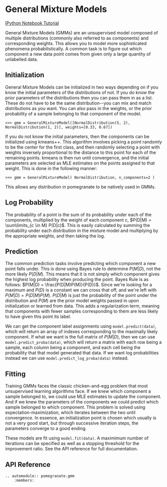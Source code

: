 General Mixture Models
======================

[IPython Notebook Tutorial](https://github.com/jmschrei/pomegranate/blob/master/tutorials/Tutorial_2_General_Mixture_Models.ipynb)

General Mixture Models (GMMs) are an unsupervised model composed of multiple distributions (commonly also referred to as components) and corresponding weights. This allows you to model more sophisticated phenomena probabilistically. A common task is to figure out which component a new data point comes from given only a large quantity of unlabelled data.

Initialization
--------------

General Mixture Models can be initialized in two ways depending on if you know the initial parameters of the distributions of not. If you do know the prior parameters of the distributions then you can pass them in as a list. These do not have to be the same distribution--you can mix and match distributions as you want. You can also pass in the weights, or the prior probability of a sample belonging to that component of the model.

```
>>> gmm = GeneralMixtureModel([NormalDistribution(5, 2), NormalDistribution(1, 2)], weights=[0.33, 0.67])
```

If you do not know the initial parameters, then the components can be initialized using kmeans++. This algorithm involves picking a point randomly to be the center for the first class, and then randomly selecting a point with weights inversely proportional to the distance to this point for each of the remaining points. kmeans is then run until convergence, and the initial parameters are selected as MLE estimates on the points assigned to that weight. This is done in the following manner:

```
>>> gmm = GeneralMixtureModel( NormalDistribution, n_components=2 )
```

This allows any distribution in pomegranate to be natively used in GMMs.

Log Probability
---------------

The probability of a point is the sum of its probability under each of the components, multiplied by the weight of each component c, $P(D|M) = \sum\limits_{c \in M} P(D|c)$. This is easily calculated by summing the probability under each distribution in the mixture model and multiplying by the appropriate weights, and then taking the log.

Prediction
----------

The common prediction tasks involve predicting which component a new point falls under. This is done using Bayes rule to determine $P(M|D)$, not the more likely $P(D|M)$. This means that it is not simply which component gives the highest log probability when producing the point. Bayes Rule is as follows: $P(M|D) = \frac{P(D|M)P(M)}{P(D)}$. Since we're looking for a maximum and $P(D)$ is a constant we can cross that off, and we're left with $P(M|D) = P(D|M)P(M)$. $P(D|M)$ is just the probability of the point under the distribution and $P(M)$ are the prior model weights passed in upon initialization or learned from data. This adds a regularization term, meaning that components with fewer samples corresponding to them are less likely to have given this point its label.

We can get the component label assignments using `model.predict(data)`, which will return an array of indexes corresponding to the maximally likely component. If what we want is the full matrix of $P(M|D)$, then we can use `model.predict_proba(data)`, which will return a matrix with each row being a sample, each column being a component, and each cell being the probability that that model generated that data. If we want log probabilities instead we can use `model.predict_log_proba(data)` instead.

Fitting
-------

Training GMMs faces the classic chicken-and-egg problem that most unsupervised learning algorithms face. If we knew which component a sample belonged to, we could use MLE estimates to update the component. And if we knew the parameters of the components we could predict which sample belonged to which component. This problem is solved using expectation-maximization, which iterates between the two until convergence. In essence, an initialization point is chosen which usually is not a very good start, but through successive iteration steps, the parameters converge to a good ending.

These models are fit using `model.fit(data)`. A maximimum number of iterations can be specified as well as a stopping threshold for the improvement ratio. See the API reference for full documentation.


API Reference
-------------

```eval_rst
.. automodule:: pomegranate.gmm
	:members:
```